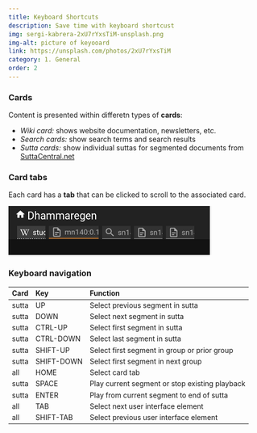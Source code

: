 ```yaml
---
title: Keyboard Shortcuts
description: Save time with keyboard shortcust
img: sergi-kabrera-2xU7rYxsTiM-unsplash.png
img-alt: picture of keyooard
link: https://unsplash.com/photos/2xU7rYxsTiM
category: 1. General
order: 2
---
```


### Cards

Content is presented within differetn types of **cards**:

* *Wiki card:* shows website documentation, newsletters, etc.
* *Search cards:*  show search terms and search results
* *Sutta cards:* show individual suttas for segmented documents from [SuttaCentral.net](https://suttacentral.net)


### Card tabs

Each card has a **tab** that can be clicked to scroll to the associated card.

<p>
<img src="img/tabs.png" class="ebt-image" alt="image of card tabs" style="width:400px;"/>
</p>

### Keyboard navigation

| Card | Key | Function |
| :---- | :---- | :---- |
| sutta | UP | Select previous segment in sutta
| sutta | DOWN | Select next segment in sutta
| sutta | CTRL-UP | Select first segment in sutta
| sutta | CTRL-DOWN | Select last segment in sutta
| sutta | SHIFT-UP | Select first segment in group or prior group
| sutta | SHIFT-DOWN | Select first segment in next group
| all | HOME | Select card tab
| sutta | SPACE | Play current segment or stop existing playback
| sutta | ENTER | Play from current segment to end of sutta 
| all | TAB | Select next user interface element
| all | SHIFT-TAB | Select previous user interface element


